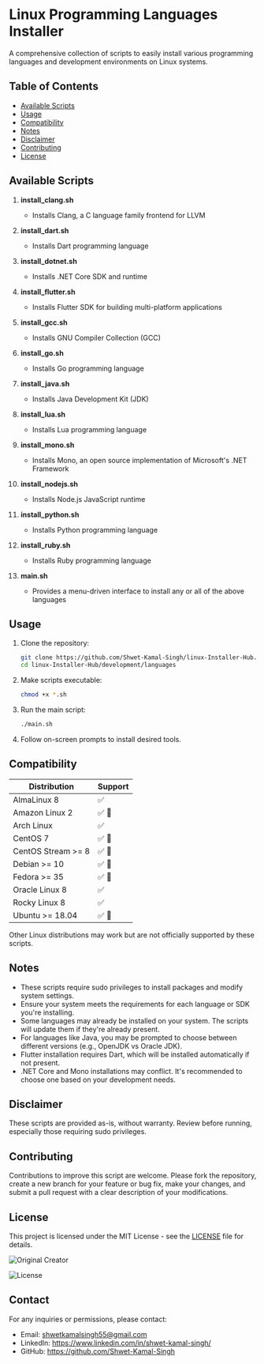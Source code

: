 # Linux Programming Languages Installer

A comprehensive collection of scripts to easily install various programming languages and development environments on Linux systems.

## Table of Contents

- [Available Scripts](#available-scripts)
- [Usage](#usage)
- [Compatibility](#compatibility)
- [Notes](#notes)
- [Disclaimer](#disclaimer)
- [Contributing](#contributing)
- [License](#license)


## Available Scripts

1. **install_clang.sh**
   - Installs Clang, a C language family frontend for LLVM

2. **install_dart.sh**
   - Installs Dart programming language

3. **install_dotnet.sh**
   - Installs .NET Core SDK and runtime

4. **install_flutter.sh**
   - Installs Flutter SDK for building multi-platform applications

5. **install_gcc.sh**
   - Installs GNU Compiler Collection (GCC)

6. **install_go.sh**
   - Installs Go programming language

7. **install_java.sh**
   - Installs Java Development Kit (JDK)

8. **install_lua.sh**
   - Installs Lua programming language

9. **install_mono.sh**
   - Installs Mono, an open source implementation of Microsoft's .NET Framework

10. **install_nodejs.sh**
    - Installs Node.js JavaScript runtime

11. **install_python.sh**
    - Installs Python programming language

12. **install_ruby.sh**
    - Installs Ruby programming language

13. **main.sh**
    - Provides a menu-driven interface to install any or all of the above languages


## Usage

1. Clone the repository:
   ```bash
   git clone https://github.com/Shwet-Kamal-Singh/linux-Installer-Hub.git
   cd linux-Installer-Hub/development/languages
   ```

2. Make scripts executable:
   ```bash
   chmod +x *.sh
   ```

3. Run the main script:
   ```bash
   ./main.sh
   ```

4. Follow on-screen prompts to install desired tools.

## Compatibility

| Distribution       | Support |
|--------------------|---------|
| AlmaLinux 8        | ✅      |
| Amazon Linux 2     | ✅ 🤖   |
| Arch Linux         | ✅      |
| CentOS 7           | ✅ 🤖   |
| CentOS Stream >= 8 | ✅ 🤖   |
| Debian >= 10       | ✅ 🤖   |
| Fedora >= 35       | ✅ 🤖   |
| Oracle Linux 8     | ✅      |
| Rocky Linux 8      | ✅      |
| Ubuntu >= 18.04    | ✅ 🤖   |

Other Linux distributions may work but are not officially supported by these scripts.

## Notes

- These scripts require sudo privileges to install packages and modify system settings.
- Ensure your system meets the requirements for each language or SDK you're installing.
- Some languages may already be installed on your system. The scripts will update them if they're already present.
- For languages like Java, you may be prompted to choose between different versions (e.g., OpenJDK vs Oracle JDK).
- Flutter installation requires Dart, which will be installed automatically if not present.
- .NET Core and Mono installations may conflict. It's recommended to choose one based on your development needs.



## Disclaimer

These scripts are provided as-is, without warranty. Review before running, especially those requiring sudo privileges.



## Contributing

Contributions to improve this script are welcome. Please fork the repository, create a new branch for your feature or bug fix, make your changes, and submit a pull request with a clear description of your modifications.

## License

This project is licensed under the MIT License - see the [LICENSE](https://github.com/Shwet-Kamal-Singh/linux-Installer-Hub/blob/main/LICENSE) file for details.

![Original Creator](https://img.shields.io/badge/Original%20Creator-Shwet%20Kamal%20Singh-blue)

![License](https://img.shields.io/badge/License-MIT-green)

## Contact

For any inquiries or permissions, please contact:
- Email: shwetkamalsingh55@gmail.com
- LinkedIn: https://www.linkedin.com/in/shwet-kamal-singh/
- GitHub: https://github.com/Shwet-Kamal-Singh